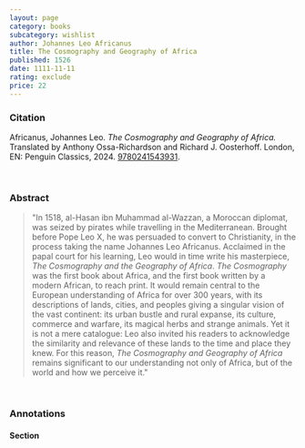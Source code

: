 ```yaml
---
layout: page
category: books
subcategory: wishlist
author: Johannes Leo Africanus
title: The Cosmography and Geography of Africa
published: 1526
date: 1111-11-11
rating: exclude
price: 22
---
```


### Citation

Africanus, Johannes Leo. *The Cosmography and Geography of Africa.* Translated by Anthony Ossa-Richardson and Richard J. Oosterhoff. London, EN: Penguin Classics, 2024. [9780241543931](https://www.penguinrandomhouse.com/books/743180/the-cosmography-and-geography-of-africa-by-johannes-leo-africanus-translated-and-edited-with-an-introduction-and-notes-by-anthony-ossa-richardson-and-richard-j-oosterhoff/).

<br>

### Abstract

> "In 1518, al-Hasan ibn Muhammad al-Wazzan, a Moroccan diplomat, was seized by pirates while travelling in the Mediterranean. Brought before Pope Leo X, he was persuaded to convert to Christianity, in the process taking the name Johannes Leo Africanus. Acclaimed in the papal court for his learning, Leo would in time write his masterpiece, *The Cosmography and the Geography of Africa*. *The Cosmography* was the first book about Africa, and the first book written by a modern African, to reach print. It would remain central to the European understanding of Africa for over 300 years, with its descriptions of lands, cities, and peoples giving a singular vision of the vast continent: its urban bustle and rural expanse, its culture, commerce and warfare, its magical herbs and strange animals. Yet it is not a mere catalogue: Leo also invited his readers to acknowledge the similarity and relevance of these lands to the time and place they knew. For this reason, *The Cosmography and Geography of Africa* remains significant to our understanding not only of Africa, but of the world and how we perceive it."

<br>

### Annotations

#### Section

<br>
